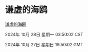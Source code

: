 # 谦虚的海鸥
[谦虚的海鸥](http://219.139.197.74:56308/qxdho/course/base/hotlink/index.php)

2024年 10月 28日 星期一 03:50:02 CST

2024年 10月 27日 星期日 19:50:02 GMT
